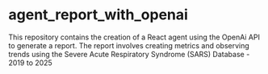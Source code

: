 # agent_report_with_openai
This repository contains the creation of a React agent using the OpenAi API to generate a report. The report involves creating metrics and observing trends using the Severe Acute Respiratory Syndrome (SARS) Database - 2019 to 2025
